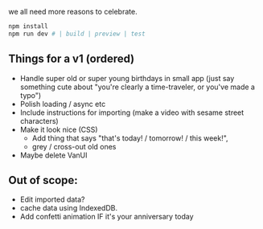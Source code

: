 we all need more reasons to celebrate.

```sh
npm install
npm run dev # | build | preview | test
```

## Things for a v1 (ordered)
- Handle super old or super young birthdays in small app (just say something cute about "you're clearly a time-traveler, or you've made a typo")
- Polish loading / async etc
- Include instructions for importing (make a video with sesame street characters)
- Make it look nice (CSS)
    - Add thing that says "that's today! / tomorrow! / this week!",
    - grey / cross-out old ones
- Maybe delete VanUI

## Out of scope:
- Edit imported data?
- cache data using IndexedDB.
- Add confetti animation IF it's your anniversary today
